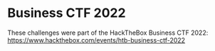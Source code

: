 # Business CTF 2022

These challenges were part of the HackTheBox Business CTF 2022: <https://www.hackthebox.com/events/htb-business-ctf-2022>


